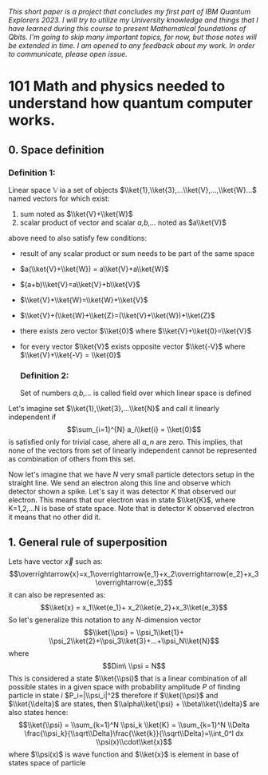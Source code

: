 *This short paper is a project that concludes my first part of IBM Quantum Explorers 2023. I will try to utilize my University knowledge and things that I have learned during this course to present Mathematical foundations of Qbits. I'm going to skip many important topics, for now, but those notes will be extended in time. 
I am opened to any feedback about my work. In order to communicate, please open issue.*

# 101 Math and physics needed to understand how quantum computer works.

## 0. Space definition
### Definition 1: 
Linear space $\mathbb{V}$ ia a set of objects $\\ket{1},\\ket{3},...\\ket{V},...,\\ket{W}...$ named vectors for which exist: 
1) sum noted as $\\ket{V}+\\ket{W}$
2) scalar product of vector and scalar *a,b,...* noted as $a\\ket{V}$

above need to also satisfy few conditions:

- result of any scalar product or sum needs to be part of the same space
- $a(\\ket{V}+\\ket{W}) = a\\ket{V}+a\\ket{W}$
- $(a+b)\\ket{V}=a\\ket{V}+b\\ket{V}$
- $\\ket{V}+\\ket{W}=\\ket{W}+\\ket{V}$
- $\\ket{V}+(\\ket{W}+\\ket{Z}=(\\ket{V}+\\ket{W})+\\ket{Z}$
- there exists zero vector $\\ket{0}$ where $\\ket{V}+\\ket{0}=\\ket{V}$
- for every vector $\\ket{V}$ exists opposite vector $\\ket{-V}$ where $\\ket{V}+\\ket{-V} = \\ket{0}$

  ### Definition 2:
  Set of numbers *a,b,...* is called field over which linear space is defined
  
Let's imagine set $\\ket{1},\\ket{3},...\\ket{N}$ and call it linearly independent if $$\sum_{i=1}^{N} a_i\\ket{i} = \\ket{0}$$ is satisfied only for trivial case, ahere all *a_n* are zero. This implies, that none of the vectors from set of linearly independent cannot be represented as combination of others from this set.


Now let's imagine that we have *N* very small particle detectors setup in the straight line. We send an electron along this line and observe which detector shown a spike. Let's say it was detector *K* that observed our electron. This means that our electron was in state $\\ket{K}$, where K=1,2,...N is base of state space. Note that is detector K observed electron it means that no other did it.
## 1. General rule of superposition
Lets have vector $\overrightarrow{x}$ such as: $$\overrightarrow{x}=x_1\overrightarrow{e_1}+x_2\overrightarrow{e_2}+x_3\overrightarrow{e_3}$$
it can also be represented as:
$$\\ket{x} = x_1\\ket{e_1}+ x_2\\ket{e_2}+x_3\\ket{e_3}$$
So let's generalize this notation to any *N*-dimension vector
$$\\ket{\\psi} = \\psi_1\\ket{1}+ \\psi_2\\ket{2}+\\psi_3\\ket{3}+...+\\psi_N\\ket{N}$$
where $$Dim\ \\psi = N$$
This is considered a state $\\ket{\\psi}$ that is a linear combination of all possible states in a given space with probability amplitude $P$ of finding particle in state $i$  $P_i=|\\psi_i|^2$
therefore if $\\ket{\\psi}$ and $\\ket{\\delta}$ are states, then $\\alpha\\ket{\psi} + \\beta\\ket{\\delta}$ are also states hence: $$\\ket{\\psi} = \\sum_{k=1}^N \\psi_k \\ket{K} =  \\sum_{k=1}^N \\Delta \frac{\\psi_k}{\\sqrt\\Delta}\frac{\\ket{k}}{\\sqrt\\Delta}=\\int_0^l dx \\psi(x)\\cdot\\ket{x}$$
where $\\psi(x)$ is wave function and $\\ket{x}$ is element in base of states space of particle


